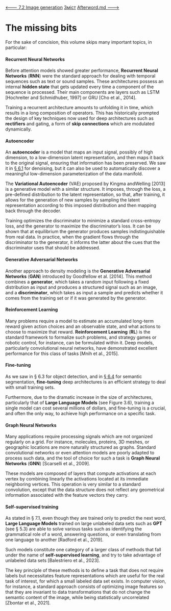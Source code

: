 [<---   7.2    Image generation](7_2_Image_generation.md)         [Зміст](README.md)          [Afterword.md    --->](Afterword.md) 

# The missing bits

For the sake of concision, this volume skips many important topics, in particular:

#### Recurrent Neural Networks

Before attention models showed greater performance, **Recurrent Neural Networks** (**RNN**) were the standard approach for dealing with temporal sequences such as text or sound samples. These architectures possess an internal **hidden state** that gets updated every time a component of the sequence is processed. Their main components are layers such as LSTM [Hochreiter and Schmidhuber, 1997] or GRU [Cho et al., 2014].

Training a recurrent architecture amounts to unfolding it in time, which results in a long composition of operators. This has historically prompted the design of key techniques now used for deep architectures such as **rectifiers** and gating, a form of **skip connections** which are modulated dynamically.

#### Autoencoder

 An **autoencoder** is a model that maps an input signal, possibly of high dimension, to a low-dimension latent representation, and then maps it back to the original signal, ensuring that information has been preserved. We saw it in [§ 6.1](6_1_Image_denoising.md) for denoising, but it can also be used to automatically discover a meaningful low-dimension parameterization of the data manifold.

The **Variational Autoencoder** (VAE) proposed by Kingma andWelling [2013] is a generative model with a similar structure. It imposes, through the loss, a pre-defined distribution to the latent representation, so that, after training, it allows for the generation of new samples by sampling the latent representation according to this imposed distribution and then mapping back through the decoder.

Training optimizes the discriminator to minimize a standard cross-entropy loss, and the generator to maximize the discriminator’s loss. It can be shown that at equilibrium the generator produces samples indistinguishable from real data. In practice, when the gradient flows through the discriminator to the generator, it informs the latter about the cues that the discriminator uses that should be addressed.

#### Generative Adversarial Networks

Another approach to density modeling is the **Generative Adversarial Networks** (**GAN**) introduced by Goodfellow et al. [2014]. This method combines a **generator**, which takes a random input following a fixed distribution as input and produces a structured signal such as an image, and a **discriminator**, which takes as input a sample and predicts whether it comes from the training set or if it was generated by the generator.

#### Reinforcement Learning

Many problems require a model to estimate an accumulated long-term reward given action choices and an observable state, and what actions to choose to maximize that reward. **Reinforcement Learning** (**RL**) is the standard framework to formalize such problems, and strategy games or robotic control, for instance, can be formulated within it. Deep models, particularly convolutional neural networks, have demonstrated 
excellent performance for this class of tasks [Mnih et al., 2015].

#### Fine-tuning

As we saw in § 6.3 for object detection, and in [§ 6.4](6_4_Semantic_segmentation.md) for semantic segmentation, **fine-tuning** deep architectures is an efficient strategy to deal with small training sets.

Furthermore, due to the dramatic increase in the size of architectures, particularly that of **Large Language Models** (see Figure 3.6), training a single model can cost several millions of dollars, and fine-tuning is a crucial, and often the only way, to achieve high performance on a specific task. 

#### Graph Neural Networks

Many applications require processing signals which are not organized regularly on a grid. For instance, molecules, proteins, 3D meshes, or geographic locations are more naturally structured as graphs. Standard convolutional networks or even attention models are poorly adapted to process such data, and the tool of choice for such a task is **Graph Neural Networks** (**GNN**) [Scarselli et al., 2009].

These models are composed of layers that compute activations at each vertex by combining linearly the activations located at its immediate neighboring vertices. This operation is very similar to a standard convolution, except that the data structure does not reflect any geometrical information associated with the feature vectors they carry.

#### Self-supervised training

As stated in § 7.1, even though they are trained only to predict the next word, **Large Language Models** trained on large unlabeled data sets such as **GPT** (see § 5.3) are able to solve various tasks such as identifying the grammatical role of a word, answering questions, or even translating from one language to another [Radford et al., 2019].

Such models constitute one category of a larger class of methods that fall under the name of **self-supervised learning**, and try to take advantage of unlabeled data sets [Balestriero et al., 2023].

The key principle of these methods is to define a task that does not require labels but necessitates feature representations which are useful for the real task of interest, for which a small labeled data set exists. In computer vision, for instance, a standard approach consists of optimizing image features so that they are invariant to data transformations that do not change the semantic content of the image, while being statistically uncorrelated [Zbontar et al., 2021].